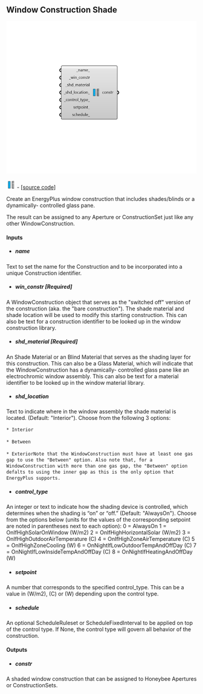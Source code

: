 ## Window Construction Shade

![](../../images/components/Window_Construction_Shade.png)

![](../../images/icons/Window_Construction_Shade.png) - [[source code]](https://github.com/ladybug-tools/honeybee-grasshopper-energy/blob/master/honeybee_grasshopper_energy/src//HB%20Window%20Construction%20Shade.py)


Create an EnergyPlus window construction that includes shades/blinds or a dynamically- controlled glass pane. 

The result can be assigned to any Aperture or ConstructionSet just like any other WindowConstruction. 



#### Inputs
* ##### name 
Text to set the name for the Construction and to be incorporated into a unique Construction identifier. 
* ##### win_constr [Required]
A WindowConstruction object that serves as the "switched off" version of the construction (aka. the "bare construction"). The shade material and shade location will be used to modify this starting construction. This can also be text for a construction identifier to be looked up in the window construction library. 
* ##### shd_material [Required]
An Shade Material or an Blind Material that serves as the shading layer for this construction. This can also be a Glass Material, which will indicate that the WindowConstruction has a dynamically- controlled glass pane like an electrochromic window assembly. This can also be text for a material identifier to be looked up in the window material library. 
* ##### shd_location 
Text to indicate where in the window assembly the shade material is located. (Default: "Interior"). Choose from the following 3 options: 

    * Interior

    * Between

    * ExteriorNote that the WindowConstruction must have at least one gas gap to use the "Between" option. Also note that, for a WindowConstruction with more than one gas gap, the "Between" option defalts to using the inner gap as this is the only option that EnergyPlus supports. 
* ##### control_type 
An integer or text to indicate how the shading device is controlled, which determines when the shading is “on” or “off.” (Default: "AlwaysOn"). Choose from the options below (units for the values of the corresponding setpoint are noted in parentheses next to each option): 0 = AlwaysOn 1 = OnIfHighSolarOnWindow (W/m2) 2 = OnIfHighHorizontalSolar (W/m2) 3 = OnIfHighOutdoorAirTemperature (C) 4 = OnIfHighZoneAirTemperature (C) 5 = OnIfHighZoneCooling (W) 6 = OnNightIfLowOutdoorTempAndOffDay (C) 7 = OnNightIfLowInsideTempAndOffDay (C) 8 = OnNightIfHeatingAndOffDay (W) 
* ##### setpoint 
A number that corresponds to the specified control_type. This can be a value in (W/m2), (C) or (W) depending upon the control type. 
* ##### schedule 
An optional ScheduleRuleset or ScheduleFixedInterval to be applied on top of the control type. If None, the control type will govern all behavior of the construction. 

#### Outputs
* ##### constr
A shaded window construction that can be assigned to Honeybee Apertures or ConstructionSets. 